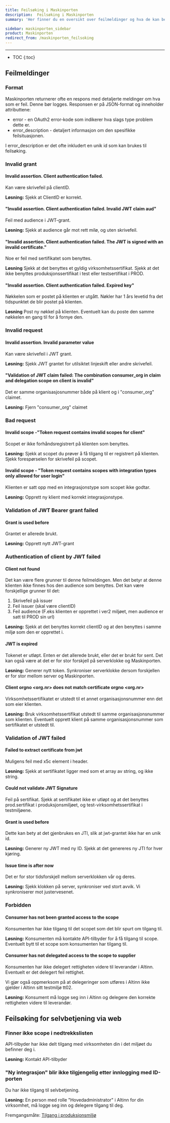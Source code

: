 ```yaml
---
title: Feilsøking i Maskinporten
description:  Feilsøking i Maskinporten
summary: 'Her finner du en oversikt over feilmeldinger og hva de kan bety, og hvordan det kan løses'

sidebar: maskinporten_sidebar
product: Maskinporten
redirect_from: /maskinporten_feilsoking
---
```


---
* TOC
{:toc}


## Feilmeldinger

### Format

Maskinporten returnerer ofte en respons med detaljerte meldinger om hva som er feil.  Denne bør logges.  Responsen er på JSON-format og inneholder attributtene:

* error - en OAuth2 error-kode som indikerer hva slags type problem dette er.
* error_description - detaljert informasjon om den spesifikke feilsituasjonen.

I error_description er det ofte inkludert en unik id som kan brukes til feilsøking.

### Invalid grant

#### Invalid assertion. Client authentication failed.

Kan være skrivefeil på clientID.

**Løsning:** Sjekk at ClientID er korrekt.

#### "Invalid assertion. Client authentication failed. Invalid JWT claim aud"

Feil med audience i JWT-grant.

**Løsning:** Sjekk at audience går mot rett milø, og uten skrivefeil.

#### "Invalid assertion. Client authentication failed. The JWT is signed with an invalid certificate."

Noe er feil med sertifikatet som benyttes.

**Løsning** Sjekk at det benyttes et gyldig virksomhetssertifikat. Sjekk at det ikke benyttes produksjonssertifikat i test eller testsertifikat i PROD.

#### "Invalid assertion. Client authentication failed. Expired key"

Nøkkelen som er postet på klienten er utgått. Nøkler har 1 års levetid fra det tidspunktet de blir postet på klienten.

**Løsning** Post ny nøkkel på klienten. Eventuelt kan du poste den samme nøkkelen en gang til for å fornye den.

### Invalid request

#### Invalid assertion. Invalid parameter value

Kan være skrivefeil i JWT grant.

**Løsning:** Sjekk JWT grantet for utilsiktet linjeskift eller andre skrivefeil.

#### "Validation of JWT claim failed: The combination consumer_org in claim and delegation scope on client is invalid"

Det er samme organisasjosnummer både på klient og i "consumer_org" claimet.

**Løsning:** Fjern "consumer_org" claimet

### Bad request

#### Invalid scope -"Token request contains invalid scopes for client"

Scopet er ikke forhåndsregistrert på klienten som benyttes.

**Løsning:** Sjekk at scopet du prøver å få tilgang til er registrert på klienten. Sjekk forespørselen for skrivefeil på scopet.

#### Invalid scope - "Token request contains scopes with integration types only allowed for user login"

Klienten er satt opp med en integrasjonstype som scopet ikke godtar.

**Løsning:** Opprett ny klient med korrekt integrasjonstype.

###  Validation of JWT Bearer grant failed

#### Grant is used before

Grantet er allerede brukt.

**Løsning:** Opprett nytt JWT-grant

### Authentication of client by JWT failed

#### Client not found

Det kan være flere grunner til denne feilmeldingen. Men det betyr at denne klienten ikke finnes hos den audience som benyttes. Det kan være forskjellige grunner til det:

1. Skrivefeil på issuer
2. Feil issuer (skal være clientID)
3. Feil audience (F.eks klienten er opprettet i ver2 miljøet, men audience er satt til PROD sin url)

**Løsning:** Sjekk at det benyttes korrekt clientID og at den benyttes i samme miljø som den er opprettet i.

#### JWT is expired

Tokenet er utløpt. Enten er det allerede brukt, eller det er brukt for sent. Det kan også være at det er for stor forskjell på serverklokke og Maskinporten.

**Løsning:** Generer nytt token. Synkroniser serverklokke dersom forskjellen er for stor mellom server og Maskinporten.

#### Client orgno <org.nr> does not match certificate orgno <org.nr>

Virksomhetssertifikatet er utstedt til et annet organisasjonsnummer enn det som eier klienten.

**Løsning:** Bruk virksomhetssertifikat utstedt til samme organisasjonsnummer som klienten. Eventuelt opprett klient på samme organisasjonsnummer som sertifikatet er utstedt til.

### Validation of JWT failed

#### Failed to extract certificate from jwt

Muligens feil med x5c element i header.

**Løsning:** Sjekk at sertifikatet ligger med som et array av string, og ikke string.

#### Could not validate JWT Signature

Feil på sertifikat. Sjekk at sertifikatet ikke er utløpt og at det benyttes prod.sertifikat i produksjonsmiljøet, og test-virksomhetssertifikat i testmiljøene.

#### Grant is used before

Dette kan bety at det gjenbrukes en JTI, slik at jwt-grantet ikke har en unik id.

**Løsning:** Generer ny JWT med ny ID. Sjekk at det genereres ny JTI for hver kjøring.

#### Issue time is after now

Det er for stor tidsforskjell mellom serverklokken vår og deres.

**Løsning:** Sjekk klokken på server, synkroniser ved stort avvik. Vi synkroniserer mot justervesenet.

### Forbidden

#### Consumer has not been granted access to the scope <scope>

Konsumenten har ikke tilgang til det scopet som det blir spurt om tilgang til.

**Løsning:** Konsumenten må kontakte API-tilbyder for å få tilgang til scope. Eventuelt bytt til et scope som konsumenten har tilgang til.

#### Consumer <consumer org.nr> has not delegated access to the scope <scope> to supplier <supplier org.nr>

Konsumenten har ikke delegert rettigheten videre til leverandør i Altinn. Eventuelt er det delegert feil rettighet.

Vi gjør også oppmerksom på at delegeringer som utføres i Altinn ikke gjelder i Altinn sitt testmiljø tt02.

**Løsning:** Konsument må logge seg inn i Altinn og delegere den korrekte rettigheten videre til leverandør.

## Feilsøking for selvbetjening via web

### Finner ikke scope i nedtrekkslisten

API-tilbyder har ikke delt tilgang med virksomheten din i det miljøet du befinner deg i.

**Løsning:** Kontakt API-tilbyder

### "Ny integrasjon" blir ikke tilgjengelig etter innlogging med ID-porten

Du har ikke tilgang til selvbetjening.

**Løsning:** En person med rolle "Hovedadministrator" i Altinn for din virksomhet, må logge seg inn og delegere tilgang til deg.

Fremgangsmåte: [Tilgang i produksjonsmiljø](https://docs.digdir.no/maskinporten_sjolvbetjening_web.html#tilgang-i-produksjonsmilj%C3%B8)

